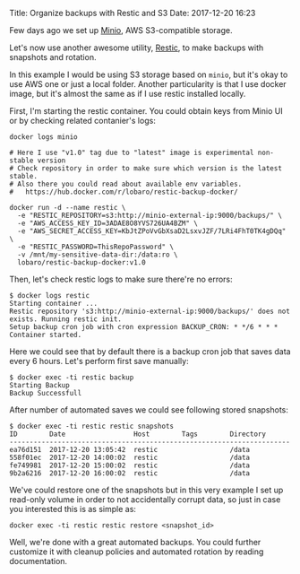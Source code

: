 Title: Organize backups with Restic and S3
Date: 2017-12-20 16:23

Few days ago we set up [Minio](/2017/minio-self-hosted-s3-compatible-storage), AWS S3-compatible storage.

Let's now use another awesome utility, [Restic](https://restic.github.io/), to make backups with snapshots and rotation.

In this example I would be using S3 storage based on `minio`, but it's okay to use AWS one or just a local folder. Another particularity is that I use docker image, but it's almost the same as if I use restic installed locally.

First, I'm starting the restic container. You could obtain keys from Minio UI or by checking related contanier's logs:

```
docker logs minio

# Here I use "v1.0" tag due to "latest" image is experimental non-stable version
# Check repository in order to make sure which version is the latest stable.
# Also there you could read about available env variables.
#   https://hub.docker.com/r/lobaro/restic-backup-docker/

docker run -d --name restic \
  -e "RESTIC_REPOSITORY=s3:http://minio-external-ip:9000/backups/" \
  -e "AWS_ACCESS_KEY_ID=3ADAE8O8YVS726UA4BZM" \
  -e "AWS_SECRET_ACCESS_KEY=KbJtZPoVvGbXsaD2LsxvJZF/7LRi4FhT0TK4gDQq" \
  -e "RESTIC_PASSWORD=ThisRepoPassword" \
  -v /mnt/my-sensitive-data-dir:/data:ro \
  lobaro/restic-backup-docker:v1.0
```

Then, let's check restic logs to make sure there're no errors:

```
$ docker logs restic
Starting container ...
Restic repository 's3:http://minio-external-ip:9000/backups/' does not exists. Running restic init.
Setup backup cron job with cron expression BACKUP_CRON: * */6 * * *
Container started.
```

Here we could see that by default there is a backup cron job that saves data every 6 hours. Let's perform first save manually:

```
$ docker exec -ti restic backup
Starting Backup
Backup Successfull
```

After number of automated saves we could see following stored snapshots:

```
$ docker exec -ti restic restic snapshots
ID        Date                 Host        Tags        Directory
----------------------------------------------------------------------
ea76d151  2017-12-20 13:05:42  restic                  /data
558f01ec  2017-12-20 14:00:02  restic                  /data
fe749981  2017-12-20 15:00:02  restic                  /data
9b2a6216  2017-12-20 16:00:02  restic                  /data
```

We've could restore one of the snapshots but in this very example I set up read-only volume in order to not accidentally corrupt data, so just in case you interested this is as simple as:

```
docker exec -ti restic restic restore <snapshot_id>
```

Well, we're done with a great automated backups. You could further customize it with cleanup policies and automated rotation by reading documentation.

